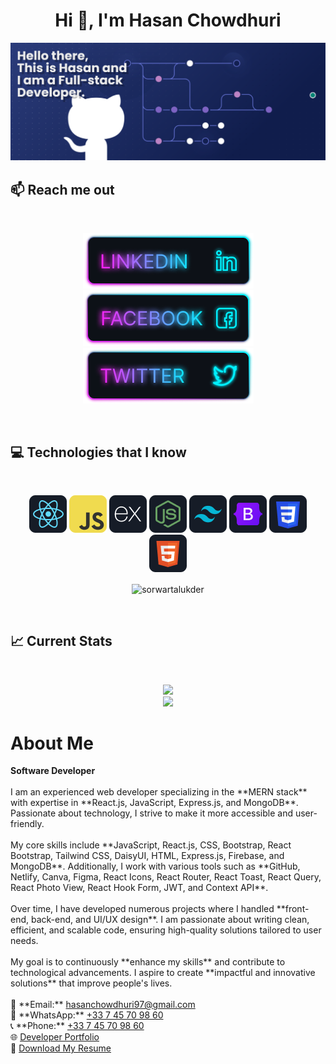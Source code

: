 <!-- name -->
<h1 align="center">Hi 👋, I'm Hasan Chowdhuri</h1>
<!-- banner -->
<img src='images//icons/banner.png'>

## :mailbox: Reach me out

<br />

<p align="center">
    <!-- linkedIN -->
    <a target="_blank" href="https://www.linkedin.com/in/hasan-chowdhuri-27a015209/">
    <img src='images/icons/Linkedin.png'>
    </a>
    <!-- facebook -->
    <a target="_blank" href="https://www.facebook.com/hasanchowdhuri97">
    <img src='images/icons/Facebook.png'>
    </a>
    <!-- twitter -->
    <a target="_blank" href="https://twitter.com/mitulchy07">
    <img src='images/icons/Twitter.png'>
    </a>
</p>


<br />

<!-- skills -->
## :computer: Technologies that I know
<br>
<p align="center">
<img src="images/icons/react.png"/>
<img src="images/icons/JavaScript.png"/>
<img src="images/icons/express.png"/>
<img src="images/icons/node.png"/>
<img src="images/icons/tailwind.png"/>
<img src="images/icons/Bootsrap.png"/>
<img src="images/icons/css.png"/>
<img src="images/icons/HTML.png"/>
</p>
<p align='center'>
<img align="center" src="https://github-readme-stats.vercel.app/api/top-langs?username=sorwartalukder&show_icons=true&locale=en&layout=compact" alt="sorwartalukder" />
</p>
<br/>



## :chart_with_upwards_trend: Current Stats

<br />
<p align="center">
  <img src="https://github-readme-streak-stats.herokuapp.com/?user=mitulchy07&background=0D1117&sideNums=FFFFFF&sideLabels=9A9A9A&currStreakNum=FB8C00&dates=6E6E6E" />
  <br/>
  <img src='https://github-readme-stats.vercel.app/api?username=mitulchy07&show_icons=true&locale=en' />
</p>

<!-- about -->
<h1>About Me</h1>
<p>
    <strong>Software Developer</strong>
    <br /><br />
    I am an experienced web developer specializing in the **MERN stack** with expertise in **React.js, JavaScript, Express.js, and MongoDB**. Passionate about technology, I strive to make it more accessible and user-friendly.
    <br /><br />
    My core skills include **JavaScript, React.js, CSS, Bootstrap, React Bootstrap, Tailwind CSS, DaisyUI, HTML, Express.js, Firebase, and MongoDB**. Additionally, I work with various tools such as **GitHub, Netlify, Canva, Figma, React Icons, React Router, React Toast, React Query, React Photo View, React Hook Form, JWT, and Context API**.
    <br /><br />
    Over time, I have developed numerous projects where I handled **front-end, back-end, and UI/UX design**. I am passionate about writing clean, efficient, and scalable code, ensuring high-quality solutions tailored to user needs.
    <br /><br />
    My goal is to continuously **enhance my skills** and contribute to technological advancements. I aspire to create **impactful and innovative solutions** that improve people's lives.
    <br /><br />
    📧 **Email:** <a href="mailto:hasanchowdhuri97@gmail.com">hasanchowdhuri97@gmail.com</a> <br />
    📱 **WhatsApp:** <a href="https://wa.me/33745709860">+33 7 45 70 98 60</a> <br />
    📞 **Phone:** <a href="tel:+33745709860">+33 7 45 70 98 60</a> <br />
    🌐 <a href="https://hasans.info" target="_blank">Developer Portfolio</a> <br />
    📄 <a href="https://drive.google.com/file/d/1EQlyZiuYF5ejqBoFCw0jc-CDtyRQyzs_/view?usp=share_link" target="_blank">Download My Resume</a>
</p>


